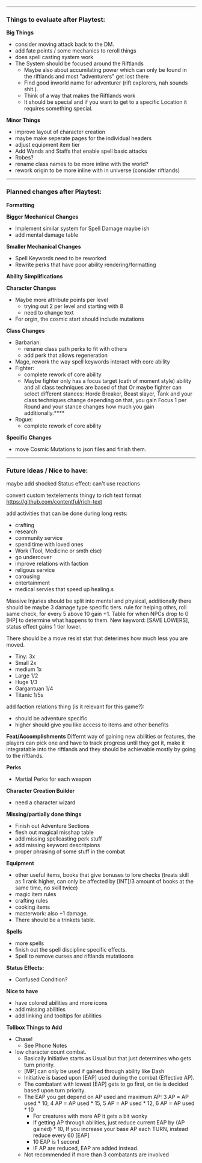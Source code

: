 ____________________________________________________________
### Things to evaluate after Playtest:

**Big Things**
- consider moving attack back to the DM.
- add fate points / some mechanics to reroll things
- does spell casting system work
- The System should be focused around the Riftlands
  - Maybe also about accumilating power which can only be found in the riftlands and most "adventurers" get lost there
  - Find good inworld name for adventurer (rift explorers, nah sounds shit.).
  - Think of a way that makes the Riftlands work
  - It should be special and if you want to get to a specific Location it requires something special.

**Minor Things**
- improve layout of character creation 
- maybe make seperate pages for the individual headers
- adjust equipment item tier
- Add Wands and Staffs that enable spell basic attacks
- Robes?
- rename class names to be more inline with the world?
- rework origin to be more inline with in universe (consider riftlands)
____________________________________________________________
### Planned changes after Playtest:

**Formatting**

**Bigger Mechanical Changes**
- Implement similar system for Spell Damage maybe ish
- add mental damage table

**Smaller Mechanical Changes**
- Spell Keywords need to be reworked
- Rewrite perks that have poor ability rendering/formatting

**Ability Simplifications**

**Character Changes**
- Maybe more attribute points per level
  - trying out 2 per level and starting with 8
  - need to change text
- For orgin, the cosmic start should include mutations

**Class Changes**
- Barbarian:
  - rename class path perks to fit with others
  - add perk that allows regeneration
- Mage, rework the way spell keywords interact with core ability
- Fighter:
  - complete rework of core ability
  - Maybe fighter only has a focus target (oath of moment style) ability and all class techniques are based of that Or maybe fighter can select different stances: Horde Breaker, Beast slayer, Tank and your class techniques change depending on that, you gain Focus 1 per Round and your stance changes how much you gain additionally.****
- Rogue:
  - complete rework of core ability

**Specific Changes**
- move Cosmic Mutations to json files and finish them.
___________________________________________________________
### Future Ideas / Nice to have:

maybe add shocked Status effect: can't use reactions

convert custom textelements thingy to rich text format https://github.com/contentful/rich-text

add activities that can be done during long rests:
- crafting
- research
- community service
- spend time with loved ones
- Work (Tool, Medicine or smth else)
- go undercover
- improve relations with faction
- religous service
- carousing
- entertainment
- medical servies that speed up healing.s

Massive Injuries should be split into mental and physical, additionally there should be maybe 3 damage type specific tiers.
rule for helping othrs, roll same check, for every 5 above 10 gain +1.
Table for when NPCs drop to 0 [HP] to determine what happens to them.
New keyword: [SAVE LOWERS], status effect gains 1 tier lower.

There should be a move resist stat that deterimes how much less you are moved.
- Tiny: 3x
- Small 2x
- medium 1x
- Large 1/2
- Huge 1/3
- Gargantuan 1/4
- Titanic 1/5s

add faction relations thing (is it relevant for this game?): 
- should be adventure specific
- higher should give you like access to items and other benefits

**Feat/Accomplishments**
Differnt way of gaining new abilities or features, the players can pick one and have to track progress until they got it, make it integratable into the riftlands and they should be achievable mostly by going to the riftlands.


**Perks**
- Martial Perks for each weapon

**Character Creation Builder**
- need a character wizard

**Missing/partially done things**
- Finish out Adventure Sections
- flesh out magical misshap table
- add missing spellcasting perk stuff
- add missing keyword descritpions
- proper phrasing of some stuff in the combat

**Equipment**
- other useful items, books that give bonuses to lore checks (treats skill as 1 rank higher, can only be affected by [INT]/3 amount of books at the same time, no skill twice)
- magic item rules
- crafting rules
- cooking items
- masterwork: also +1 damage.
- There should be a trinkets table.

**Spells**
- more spells
- finish out the spell discipline specific effects.
- Spell to remove curses and riftlands mutatioons

**Status Effects:**
- Confused Condition?

**Nice to have**
- have colored abilities and more icons
- add missing abilities
- add linking and tooltips for abilities

**Tollbox Things to Add**
- Chase!
  - See Phone Notes
- low character count combat.
  - Basically Initiative starts as Usual but that just determines who gets turn priority.
  - [MP] can only be used if gained through ability like Dash
  - Initiative is based upon [EAP] used during the combat (Effective AP).
  - The combatant with lowest [EAP] gets to go first, on tie is decided based upon turn priority.
  - The EAP you get depend on AP used and maximum AP: 3 AP = AP used * 10, 4 AP = AP used * 15, 5 AP = AP used * 12, 6 AP = AP used * 10
    - For creatures with more AP it gets a bit wonky
    - If getting AP through abilities, just reduce current EAP by (AP gained) * 10, If you increase your base AP each TURN, instead reduce every 60 [EAP]
    - 10 EAP is 1 second
    - IF AP are reduced, EAP are added instead.
  - Not recommended if more than 3 combatants are involved